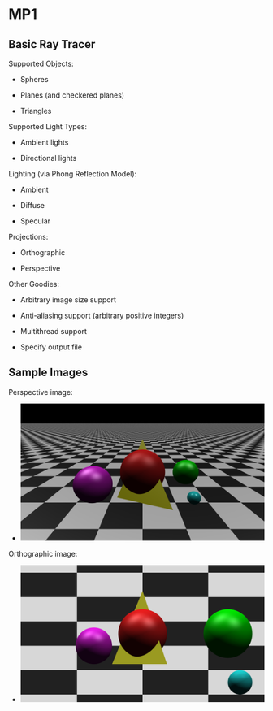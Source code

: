 # MP1

## Basic Ray Tracer

Supported Objects:

* Spheres

* Planes (and checkered planes)

* Triangles

Supported Light Types:

* Ambient lights

* Directional lights

Lighting (via Phong Reflection Model):

* Ambient

* Diffuse

* Specular

Projections:

* Orthographic

* Perspective

Other Goodies:

* Arbitrary image size support

* Anti-aliasing support (arbitrary positive integers)

* Multithread support

* Specify output file

## Sample Images

Perspective image:

* ![Perspective Image](images/perspective.png)

Orthographic image:

* ![Orthographic Image](images/orthographic.png)
